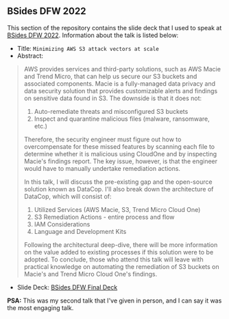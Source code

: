 BSides DFW 2022
---

This section of the repository contains the slide deck that I used to speak at [BSides DFW 2022](http://www.securitybsides.com/w/page/149758035/DFW_2022).
Information about the talk is listed below: 

- Title: `Minimizing AWS S3 attack vectors at scale`
- Abstract: 
>AWS provides services and third-party solutions, such as AWS Macie and Trend Micro, that can help us secure our S3 buckets and associated components. 
>Macie is a fully-managed data privacy and data security solution that provides customizable alerts and findings on sensitive data found in S3. 
>The downside is that it does not: 
>
>1. Auto-remediate threats and misconfigured S3 buckets
>2. Inspect and quarantine malicious files (malware, ransomware, etc.) 
>
>Therefore, the security engineer must figure out how to overcompensate for these missed features by scanning each file to determine whether it is malicious using CloudOne and by inspecting Macie's findings report. 
>The key issue, however, is that the engineer would have to manually undertake remediation actions. 
>
>In this talk, I will discuss the pre-existing gap and the open-source solution known as DataCop. 
>I'll also break down the architecture of DataCop, which will consist of: 
>
>1. Utilized Services (AWS Macie, S3, Trend Micro Cloud One)
>2. S3 Remediation Actions - entire process and flow 
>3. IAM Considerations
>4. Language and Development Kits
>
>Following the architectural deep-dive, there will be more information on the value added to existing processes if this solution were to be adopted. 
>To conclude, those who attend this talk will leave with practical knowledge on automating the remediation of S3 buckets on Macie's and Trend Micro Cloud One's findings.

- Slide Deck: [BSides DFW Final Deck](./bsides_dfw_2022_preso_final.pptx)

**PSA:** This was my second talk that I've given in person, and I can say it was the most engaging talk.